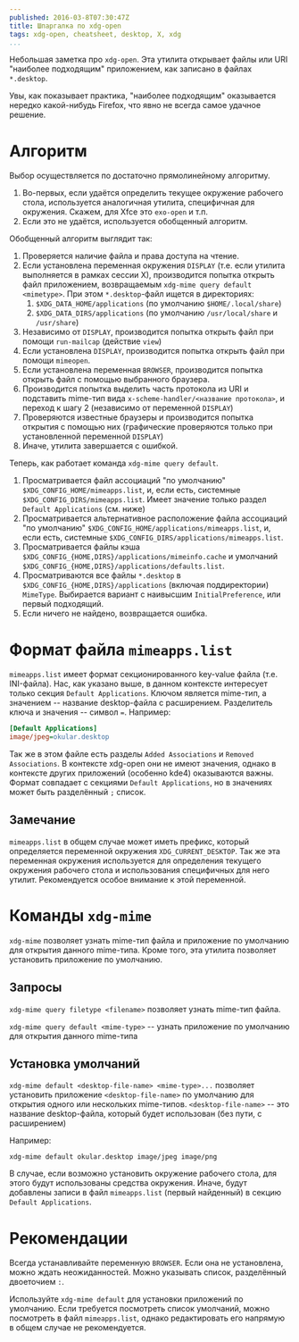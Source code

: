 ```yaml
---
published: 2016-03-8T07:30:47Z
title: Шпаргалка по xdg-open
tags: xdg-open, cheatsheet, desktop, X, xdg
...
```


Небольшая заметка про `xdg-open`. Эта утилита открывает файлы или URI "наиболее подходящим" приложением, как записано в файлах `*.desktop`.

Увы, как показывает практика, "наиболее подходящим" оказывается нередко какой-нибудь Firefox, что явно не всегда самое удачное решение.

<!--more-->

# Алгоритм

Выбор осуществляется по достаточно прямолинейному алгоритму.

1. Во-первых, если удаётся определить текущее окружение рабочего стола, используется аналогичная утилита, специфичная для окружения. Скажем, для Xfce это `exo-open` и т.п.
2. Если это не удаётся, используется обобщенный алгоритм.

Обобщенный алгоритм выглядит так:

1. Проверяется наличие файла и права доступа на чтение.
2. Если установлена переменная окружения `DISPLAY` (т.е. если утилита выполняется в рамках сессии X), производится попытка открыть файл приложением, возвращаемым `xdg-mime query default <mimetype>`. При этом `*.desktop`-файл ищется в директориях:
    1. `$XDG_DATA_HOME/applications` (по умолчанию `$HOME/.local/share`)
    2. `$XDG_DATA_DIRS/applications` (по умолчанию `/usr/local/share` и `/usr/share`)
3. Независимо от `DISPLAY`, производится попытка открыть файл при помощи `run-mailcap` (действие `view`)
4. Если установлена `DISPLAY`, производится попытка открыть файл при помощи `mimeopen`.
5. Если установлена переменная `BROWSER`, производится попытка открыть файл с помощью выбранного браузера.
6. Производится попытка выделить часть протокола из URI и подставить mime-тип вида `x-scheme-handler/<название протокола>`, и переход к шагу 2 (независимо от переменной `DISPLAY`)
7. Проверяются известные браузеры и производится попытка открытия с помощью них (графические проверяются только при установленной переменной `DISPLAY`)
8. Иначе, утилита завершается с ошибкой.

Теперь, как работает команда `xdg-mime query default`.

1. Просматривается файл ассоциаций "по умолчанию" `$XDG_CONFIG_HOME/mimeapps.list`, и, если есть, системные `$XDG_CONFIG_DIRS/mimeapps.list`. Имеет значение только раздел `Default Applications` (см. ниже)
2. Просматривается альтернативное расположение файла ассоциаций "по умолчанию" `$XDG_CONFIG_HOME/applications/mimeapps.list`, и, если есть, системные `$XDG_CONFIG_DIRS/applications/mimeapps.list`.
3. Просматривается файлы кэша `$XDG_CONFIG_{HOME,DIRS}/applications/mimeinfo.cache` и умолчаний `$XDG_CONFIG_{HOME,DIRS}/applications/defaults.list`.
4. Просматриваются все файлы `*.desktop` в  `$XDG_CONFIG_{HOME,DIRS}/applications` (включая поддиректории) `MimeType`. Выбирается вариант с наивысшим `InitialPreference`, или первый подходящий.
5. Если ничего не найдено, возвращается ошибка.

# Формат файла `mimeapps.list`

`mimeapps.list` имеет формат секционированного key-value файла (т.е. INI-файла). Нас, как указано выше, в данном контексте интересует только секция `Default Applications`. Ключом является mime-тип, а значением -- название desktop-файла с расширением. Разделитель ключа и значения -- символ `=`. Например:

```ini
[Default Applications]
image/jpeg=okular.desktop
```

Так же в этом файле есть разделы `Added Associations` и `Removed Associations`. В контексте xdg-open они не имеют значения, однако в контексте других приложений (особенно kde4) оказываются важны. Формат совпадает с секциями `Default Applications`, но в значениях может быть разделённый `;` список.

## Замечание

`mimeapps.list` в общем случае может иметь префикс, который определяется переменной окружения `XDG_CURRENT_DESKTOP`. Так же эта переменная окружения используется для определения текущего окружения рабочего стола и использования специфичных для него утилит. Рекомендуется особое внимание к этой переменной.

# Команды `xdg-mime`

`xdg-mime` позволяет узнать mime-тип файла и приложение по умолчанию для открытия данного mime-типа. Кроме того, эта утилита позволяет установить приложение по умолчанию.

## Запросы

`xdg-mime query filetype <filename>` позволяет узнать mime-тип файла.

`xdg-mime query default <mime-type>` -- узнать приложение по умолчанию для открытия данного mime-типа

## Установка умолчаний

`xdg-mime default <desktop-file-name> <mime-type>...` позволяет установить приложение `<desktop-file-name>` по умолчанию для открытия одного или нескольких mime-типов. `<desktop-file-name>` -- это название desktop-файла, который будет использован (без пути, с расширением)

Например:

```
xdg-mime default okular.desktop image/jpeg image/png
```

В случае, если возможно установить окружение рабочего стола, для этого будут использованы средства окружения. Иначе, будут добавлены записи в файл `mimeapps.list` (первый найденный) в секцию `Default Applications`.

# Рекомендации

Всегда устанавливайте переменную `BROWSER`. Если она не установлена, можно ждать неожиданностей. Можно указывать список, разделённый двоеточием `:`.

Используйте `xdg-mime default` для установки приложений по умолчанию. Если требуется посмотреть список умолчаний, можно посмотреть в файл `mimeapps.list`, однако редактировать его напрямую в общем случае не рекомендуется.
